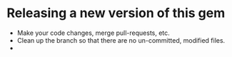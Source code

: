 # Releasing a new version of this gem

* Make your code changes, merge pull-requests, etc.
* Clean up the branch so that there are no un-committed, modified files.
* 
